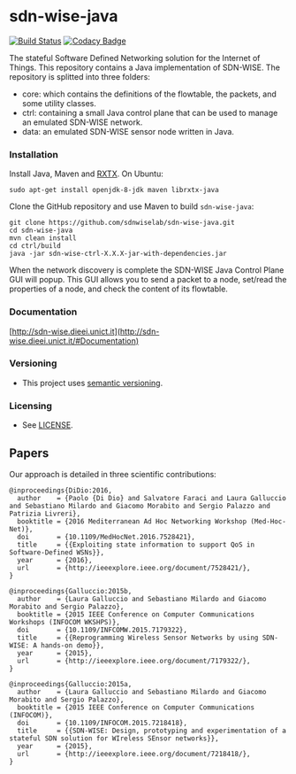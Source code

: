 # sdn-wise-java
[![Build Status](https://travis-ci.org/sdnwiselab/sdn-wise-java.svg?branch=master)](https://travis-ci.org/sdnwiselab/sdn-wise-java) [![Codacy Badge](https://api.codacy.com/project/badge/grade/0ff5041b31c44911b81060d17b3e6eba)](https://www.codacy.com/app/sdnwiselab/sdn-wise-java)

The stateful Software Defined Networking solution for the Internet of Things. This repository contains a Java implementation of SDN-WISE. The repository is splitted into three folders:

* core: which contains the definitions of the flowtable, the packets, and some utility classes.
* ctrl: containing a small Java control plane that can be used to manage an emulated SDN-WISE network.
* data: an emulated SDN-WISE sensor node written in Java.

### Installation

Install Java, Maven and [RXTX](http://rxtx.qbang.org/wiki/index.php/Installation). On Ubuntu: 

```
sudo apt-get install openjdk-8-jdk maven librxtx-java  

```

Clone the GitHub repository and use Maven to build `sdn-wise-java`:

```shell
git clone https://github.com/sdnwiselab/sdn-wise-java.git
cd sdn-wise-java
mvn clean install
cd ctrl/build
java -jar sdn-wise-ctrl-X.X.X-jar-with-dependencies.jar 
```

When the network discovery is complete the SDN-WISE Java Control Plane GUI will popup. 
This GUI allows you to send a packet to a node, set/read the properties of a node, and check the content of its flowtable.


### Documentation 

[http://sdn-wise.dieei.unict.it](http://sdn-wise.dieei.unict.it/#Documentation)

### Versioning

* This project uses [semantic versioning](http://semver.org).

### Licensing

* See [LICENSE](LICENSE).

## Papers

Our approach is detailed in three scientific contributions:
```
@inproceedings{DiDio:2016,
  author    = {Paolo {Di Dio} and Salvatore Faraci and Laura Galluccio and Sebastiano Milardo and Giacomo Morabito and Sergio Palazzo and Patrizia Livreri},
  booktitle = {2016 Mediterranean Ad Hoc Networking Workshop (Med-Hoc-Net)},
  doi       = {10.1109/MedHocNet.2016.7528421},
  title     = {{Exploiting state information to support QoS in Software-Defined WSNs}},
  year      = {2016},
  url       = {http://ieeexplore.ieee.org/document/7528421/},
}
```

```
@inproceedings{Galluccio:2015b,
  author    = {Laura Galluccio and Sebastiano Milardo and Giacomo Morabito and Sergio Palazzo},
  booktitle = {2015 IEEE Conference on Computer Communications Workshops (INFOCOM WKSHPS)},
  doi       = {10.1109/INFCOMW.2015.7179322},
  title     = {{Reprogramming Wireless Sensor Networks by using SDN-WISE: A hands-on demo}},
  year      = {2015},
  url       = {http://ieeexplore.ieee.org/document/7179322/},
}
```

```
@inproceedings{Galluccio:2015a,
  author    = {Laura Galluccio and Sebastiano Milardo and Giacomo Morabito and Sergio Palazzo},
  booktitle = {2015 IEEE Conference on Computer Communications (INFOCOM)},
  doi       = {10.1109/INFOCOM.2015.7218418},
  title     = {{SDN-WISE: Design, prototyping and experimentation of a stateful SDN solution for WIreless SEnsor networks}},
  year      = {2015},
  url       = {http://ieeexplore.ieee.org/document/7218418/},
}
```
